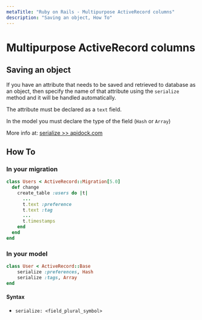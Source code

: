 ```yaml
---
metaTitle: "Ruby on Rails - Multipurpose ActiveRecord columns"
description: "Saving an object, How To"
---
```


# Multipurpose ActiveRecord columns



## Saving an object


If you have an attribute that needs to be saved and retrieved to database as an object, then specify the name of that attribute using the `serialize` method and it will be handled automatically.

The attribute must be declared as a `text` field.

In the model you must declare the type of the field (`Hash` or `Array`)

More info at: [serialize >> apidock.com](http://apidock.com/rails/ActiveRecord/Base/serialize/class)



## How To


### In your migration

```ruby
class Users < ActiveRecord::Migration[5.0]
  def change
    create_table :users do |t|
      ...
      t.text :preference
      t.text :tag
      ...
      t.timestamps
    end
  end
end

```

### In your model

```ruby
class User < ActiveRecord::Base
    serialize :preferences, Hash  
    serialize :tags, Array
end

```



#### Syntax


- `serialize: <field_plural_symbol>`

